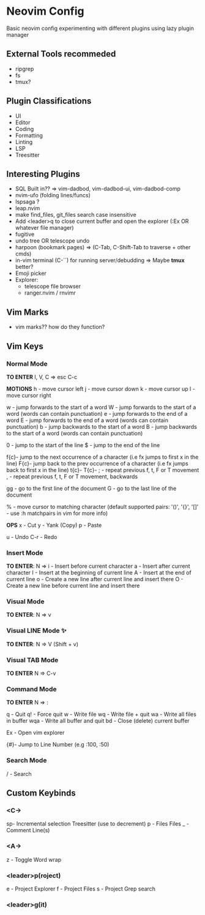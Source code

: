 # Neovim Config

Basic neovim config experimenting with different plugins using lazy plugin manager

## External Tools recommeded

- ripgrep
- fs
- tmux?

## Plugin Classifications

- UI
- Editor
- Coding
- Formatting
- Linting
- LSP
- Treesitter

## Interesting Plugins

- SQL Built in?? => vim-dadbod, vim-dadbod-ui, vim-dadbod-comp
- nvim-ufo (folding lines/funcs)
- lspsaga ?
- leap.nvim
- make find_files, git_files search case insensitive
- Add \<leader>q to close current buffer and open the explorer (:Ex OR whatever file manager)
- fugitive
- undo tree OR telescope undo
- harpoon (bookmark pages) => (C-Tab, C-Shift-Tab to traverse + other cmds)
- in-vim terminal (C-``) for running server/debudding => Maybe **tmux** better?
- Emoji picker
- Explorer:
  - telescope file browser
  - ranger.nvim / rnvimr

## Vim Marks

- vim marks?? how do they function?

## Vim Keys

### Normal Mode

**TO ENTER**
I, V, C =>
esc
C-c

**MOTIONS**
h - move cursor left
j - move cursor down
k - move cursor up
l - move cursor right

w - jump forwards to the start of a word
W - jump forwards to the start of a word (words can contain punctuation)
e - jump forwards to the end of a word
E - jump forwards to the end of a word (words can contain punctuation)
b - jump backwards to the start of a word
B - jump backwards to the start of a word (words can contain punctuation)

0 - jump to the start of the line
$ - jump to the end of the line

f{c}- jump to the next occurrence of a character (i.e fx jumps to first x in the line)
F{c}- jump back to the prev occurrence of a character (i.e fx jumps back to first x in the line)
t{c}-
T{c}-
; - repeat previous f, t, F or T movement
, - repeat previous f, t, F or T movement, backwards

gg - go to the first line of the document
G - go to the last line of the document

% - move cursor to matching character (default supported pairs: '()', '{}', '[]' - use :h matchpairs in vim for more info)

**OPS**
x - Cut
y - Yank (Copy)
p - Paste

u - Undo
C-r - Redo

### Insert Mode

**TO ENTER**:
N =>
i - Insert before current character
a - Insert after current character
I - Insert at the beginning of current line
A - Insert at the end of current line
o - Create a new line after current line and insert there
O - Create a new line before current line and insert there

### Visual Mode

**TO ENTER**:
N => v

### Visual LINE Mode ✨

**TO ENTER**:
N => V (Shift + v)

### Visual TAB Mode

**TO ENTER**
N => C-v

### Command Mode

**TO ENTER**
N => :

q - Quit
q! - Force quit
w - Write file
wq - Write file + quit
wa - Write all files in buffer
wqa - Write all buffer and quit
bd - Close (delete) current buffer

Ex - Open vim explorer

{#}- Jump to Line Number (e.g :100, :50)

### Search Mode

/ - Search

## Custom Keybinds

### \<C->

sp- Incremental selection Treesitter (use <bs> to decrement)
p - Files Files
\_ - Comment Line(s)

### \<A->

z - Toggle Word wrap

### \<leader>p(roject)

e - Project Explorer
f - Project Files
s - Project Grep search

### \<leader>g(it)

